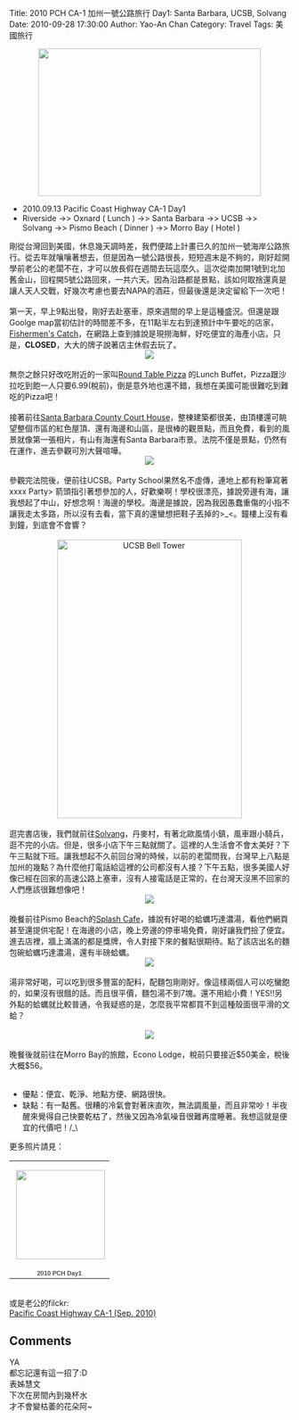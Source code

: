 Title: 2010 PCH CA-1 加州一號公路旅行 Day1: Santa Barbara, UCSB, Solvang
Date: 2010-09-28 17:30:00
Author: Yao-An Chan
Category: Travel
Tags: 美國旅行


<div class='post'>
<div class="separator" style="clear: both; text-align: center;"><a href="http://1.bp.blogspot.com/_mvtDPM7iODU/TKIwc3RkQCI/AAAAAAAAI-s/yiTSXRt3xfU/s1600/4989265134_381e19b674.jpg" imageanchor="1" style="margin-left: 1em; margin-right: 1em;"><img border="0" height="265" src="http://1.bp.blogspot.com/_mvtDPM7iODU/TKIwc3RkQCI/AAAAAAAAI-s/yiTSXRt3xfU/s400/4989265134_381e19b674.jpg" width="400" /></a></div><ul><li>2010.09.13&nbsp;Pacific Coast Highway CA-1 Day1</li><li>Riverside -&gt;&gt; Oxnard ( Lunch ) -&gt;&gt; Santa Barbara -&gt;&gt; UCSB -&gt;&gt; Solvang&nbsp;-&gt;&gt; Pismo Beach ( Dinner ) -&gt;&gt; Morro Bay ( Hotel )</li></ul>剛從台灣回到美國，休息幾天調時差，我們便踏上計畫已久的加州一號海岸公路旅行。從去年就嚷嚷著想去，但是因為一號公路很長，短短週末是不夠的，剛好趁開學前老公的老闆不在，才可以放長假在週間去玩這麼久。這次從南加開1號到北加舊金山，回程開5號公路回來，一共六天。因為沿路都是景點，該如何取捨還真是讓人天人交戰，好幾次考慮也要去NAPA的酒莊，但最後還是決定留給下一次吧！<br /><br />第一天，早上9點出發，剛好去赴塞車，原來週間的早上是這種盛況。但還是跟Goolge map當初估計的時間差不多，在11點半左右到達預計中午要吃的店家，<a href="http://fishermenscatch.com/">Fishermen's Catch</a>，在網路上查到據說是現撈海鮮，好吃便宜的海產小店。只是，<b>CLOSED</b>，大大的牌子說著店主休假去玩了。<br /><div class="separator" style="clear: both; text-align: center;"><a href="http://picasaweb.google.com/lh/photo/f4YNpBHXzDsW3VjGWymEOQ?feat=embedwebsite" style="margin-left: 1em; margin-right: 1em;"><img src="http://lh6.ggpht.com/_mvtDPM7iODU/TI8O_1LXkmI/AAAAAAAAIdE/5Xotcr_Pyis/s400/P1000219.jpg" /></a></div><div style="text-align: center;"><br /></div><div style="margin-bottom: 0px; margin-left: 0px; margin-right: 0px; margin-top: 0px;">無奈之餘只好改吃附近的一家叫<a href="http://www.roundtablepizza.com/rtp/hi/">Round Table Pizza</a>&nbsp;的Lunch Buffet，Pizza跟沙拉吃到飽一人只要6.99(稅前)，倒是意外地也還不錯，我想在美國可能很難吃到難吃的Pizza吧！</div><br />接著前往<a href="http://www.santabarbaracourthouse.org/sbch/default.htm">Santa Barbara County Court House</a>，整棟建築都很美，由頂樓還可眺望整個市區的紅色屋頂、還有海邊和山區，是很棒的觀景點，而且免費，看到的風景就像第一張相片，有山有海還有Santa Barbara市景。法院不僅是景點，仍然有在運作，進去參觀可別大聲喧嘩。<br /><div class="separator" style="clear: both; text-align: center;"><a href="http://picasaweb.google.com/lh/photo/n7CMxwfpfG38nAn6M0R2Ng?feat=embedwebsite" style="margin-left: 1em; margin-right: 1em;"><img src="http://lh6.ggpht.com/_mvtDPM7iODU/TI8PQn4IbRI/AAAAAAAAIdw/Nh5a-yKsWqI/s400/P1000234.jpg" /></a></div><div style="text-align: center;"><br /></div>參觀完法院後，便前往UCSB。Party School果然名不虛傳，連地上都有粉筆寫著xxxx Party&gt; 箭頭指引著想參加的人，好歡樂啊！學校很漂亮，據說旁邊有海，讓我想起了中山，好想念啊！海邊的學校。海邊是據說，因為我因愚蠢重傷的小指不讓我走太多路，所以沒有去看，當下真的還蠻想把鞋子丟掉的&gt;_&lt;。鐘樓上沒有看到鐘，到底會不會響？<br /><br /><div class="separator" style="clear: both; text-align: center;"><a href="http://www.flickr.com/photos/xavierweathertoplai/4988612333/" style="margin-left: 1em; margin-right: 1em;" title="UCSB Bell Tower by PHoytsoics, on Flickr"><img alt="UCSB Bell Tower" height="500" src="http://farm5.static.flickr.com/4127/4988612333_11d749de48.jpg" width="332" /></a></div><br />逛完書店後，我們就前往<a href="http://www.solvangusa.com/">Solvang</a>，丹麥村，有著北歐風情小鎮，風車跟小騎兵，逛不完的小店。但是，很多小店下午三點就關了。這裡的人生活會不會太美好？下午三點就下班。讓我想起不久前回台灣的時候，以前的老闆問我，台灣早上八點是加州的幾點？為什麼他打電話給這裡的公司都沒有人接？下午五點，很多美國人好像已經在回家的高速公路上塞車，沒有人接電話是正常的，在台灣天沒黑不回家的人們應該很難想像吧！<br /><div class="separator" style="clear: both; text-align: center;"><a href="http://picasaweb.google.com/lh/photo/7CAbXORyMIzY_A9U0Y5M3w?feat=embedwebsite" style="margin-left: 1em; margin-right: 1em;"><img src="http://lh4.ggpht.com/_mvtDPM7iODU/TI8PgfbLakI/AAAAAAAAIec/_o2IIhqy5Gs/s400/P1000251.jpg" /></a></div><div style="text-align: center;"><br /></div>晚餐前往Pismo Beach的<a href="http://splashcafe.com/">Splash Cafe</a>，據說有好喝的蛤蠣巧達濃湯，看他們網頁甚至還提供宅配！在海邊的小店，晚上旁邊的停車場免費，剛好讓我們撿了便宜。進去店裡，牆上滿滿的都是獎牌，令人對接下來的餐點很期待。點了該店出名的麵包碗蛤蠣巧達濃湯，還有半磅蛤蠣。<br /><div class="separator" style="clear: both; text-align: center;"><a href="http://picasaweb.google.com/lh/photo/8miqoF14hUlNbi4MZJGmtA?feat=embedwebsite" style="margin-left: 1em; margin-right: 1em;"><img src="http://lh5.ggpht.com/_mvtDPM7iODU/TI8Pmn8j7PI/AAAAAAAAIe0/24YptSgylLU/s400/P1000258.jpg" /></a></div><div style="text-align: center;"><br /></div>湯非常好喝，可以吃到很多豐富的配料，配麵包剛剛好。像這樣兩個人可以吃蠻飽的，如果沒有很餓的話。而且很平價，麵包湯不到7塊。還不用給小費！YES!!另外點的蛤蠣就比較普通，令我疑惑的是，怎麼我平常都買不到這種殼面很平滑的文蛤？<br /><div><br /></div><div class="separator" style="clear: both; text-align: center;"><a href="http://picasaweb.google.com/lh/photo/eoFy0kUobrcjPthFu7vrew?feat=embedwebsite" style="margin-left: 1em; margin-right: 1em;"><img src="http://lh4.ggpht.com/_mvtDPM7iODU/TI8Pqa6_VbI/AAAAAAAAIfE/dAar-kga1Zc/s400/P1000266.jpg" /></a></div><br />晚餐後就前往在Morro Bay的旅館，Econo Lodge，稅前只要接近$50美金，稅後大概$56。<br /><br /><ul><li>優點：便宜、乾淨、地點方便、網路很快。</li><li>缺點：有一點舊。很糟的冷氣會對著床直吹，無法調風量，而且非常吵！半夜醒來覺得自己快要乾枯了，然後又因為冷氣噪音很難再度睡著。我想這就是便宜的代價吧！/_\</li></ul>更多照片請見：<br /><table style="width:194px;"><tr><td align="center" style="height:194px;background:url(http://picasaweb.google.com/s/c/transparent_album_background.gif) no-repeat left"><a href="http://picasaweb.google.com/yaoanchan/2010PCHDay1?feat=embedwebsite"><img src="http://lh6.ggpht.com/_mvtDPM7iODU/TI8O7EsrxHE/AAAAAAAAIhM/KRjkWBU3bY4/s160-c/2010PCHDay1.jpg" width="160" height="160" style="margin:1px 0 0 4px;"></a></td></tr><tr><td style="text-align:center;font-family:arial,sans-serif;font-size:11px"><a href="http://picasaweb.google.com/yaoanchan/2010PCHDay1?feat=embedwebsite" style="color:#4D4D4D;font-weight:bold;text-decoration:none;">2010 PCH Day1</a></td></tr></table><br />或是老公的filckr:<br /><a href="http://www.flickr.com/photos/xavierweathertoplai/collections/72157624842372767/">Pacific Coast Highway CA-1 (Sep. 2010)</a></div>
<h2>Comments</h2>
<div class='comments'>
<div class='comment'>
<div class='author'>YA</div>
<div class='content'>
都忘記還有這一招了:D</div>
</div>
<div class='comment'>
<div class='author'>表姊慧文</div>
<div class='content'>
下次在房間內到幾杯水<br />才不會變枯萎的花朵阿~</div>
</div>
</div>
